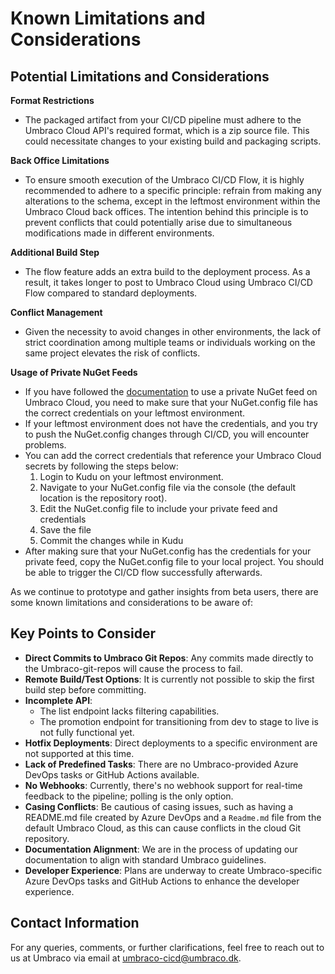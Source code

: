 # Known Limitations and Considerations

## Potential Limitations and Considerations

**Format Restrictions**

* The packaged artifact from your CI/CD pipeline must adhere to the Umbraco Cloud API's required format, which is a zip source file. This could necessitate changes to your existing build and packaging scripts.

**Back Office Limitations**

* To ensure smooth execution of the Umbraco CI/CD Flow, it is highly recommended to adhere to a specific principle: refrain from making any alterations to the schema, except in the leftmost environment within the Umbraco Cloud back offices. The intention behind this principle is to prevent conflicts that could potentially arise due to simultaneous modifications made in different environments.

**Additional Build Step**

* The flow feature adds an extra build to the deployment process. As a result, it takes longer to post to Umbraco Cloud using Umbraco CI/CD Flow compared to standard deployments.

**Conflict Management**

* Given the necessity to avoid changes in other environments, the lack of strict coordination among multiple teams or individuals working on the same project elevates the risk of conflicts.

**Usage of Private NuGet Feeds**
* If you have followed the [documentation](https://docs.umbraco.com/umbraco-cloud/set-up/private-nuget-feed) to use a private NuGet feed on Umbraco Cloud, you need to make sure that your NuGet.config file has the correct credentials on your leftmost environment. 
* If your leftmost environment does not have the credentials, and you try to push the NuGet.config changes through CI/CD, you will encounter problems.
* You can add the correct credentials that reference your Umbraco Cloud secrets by following the steps below:
  1. Login to Kudu on your leftmost environment.
  2. Navigate to your NuGet.config file via the console (the default location is the repository root).
  3. Edit the NuGet.config file to include your private feed and credentials
  4. Save the file
  5. Commit the changes while in Kudu
* After making sure that your NuGet.config has the credentials for your private feed, copy the NuGet.config file to your local project. You should be able to trigger the CI/CD flow successfully afterwards.

As we continue to prototype and gather insights from beta users, there are some known limitations and considerations to be aware of:

## Key Points to Consider

* **Direct Commits to Umbraco Git Repos**: Any commits made directly to the Umbraco-git-repos will cause the process to fail.
* **Remote Build/Test Options**: It is currently not possible to skip the first build step before committing.
* **Incomplete API**:
  * The list endpoint lacks filtering capabilities.
  * The promotion endpoint for transitioning from dev to stage to live is not fully functional yet.
* **Hotfix Deployments**: Direct deployments to a specific environment are not supported at this time.
* **Lack of Predefined Tasks**: There are no Umbraco-provided Azure DevOps tasks or GitHub Actions available.
* **No Webhooks**: Currently, there's no webhook support for real-time feedback to the pipeline; polling is the only option.
* **Casing Conflicts**: Be cautious of casing issues, such as having a README.md file created by Azure DevOps and a `Readme.md` file from the default Umbraco Cloud, as this can cause conflicts in the cloud Git repository.
* **Documentation Alignment**: We are in the process of updating our documentation to align with standard Umbraco guidelines.
* **Developer Experience**: Plans are underway to create Umbraco-specific Azure DevOps tasks and GitHub Actions to enhance the developer experience.

## Contact Information

For any queries, comments, or further clarifications, feel free to reach out to us at Umbraco via email at [umbraco-cicd@umbraco.dk](mailto:umbraco-cicd@umbraco.dk).

